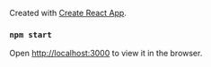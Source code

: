 Created with [Create React App](https://github.com/facebook/create-react-app).

### `npm start`

Open [http://localhost:3000](http://localhost:3000) to view it in the browser.
